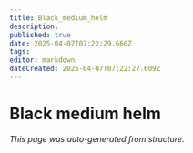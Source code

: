 ```yaml
---
title: Black_medium_helm
description: 
published: true
date: 2025-04-07T07:22:29.660Z
tags: 
editor: markdown
dateCreated: 2025-04-07T07:22:27.609Z
---
```


# Black medium helm

*This page was auto-generated from structure.*